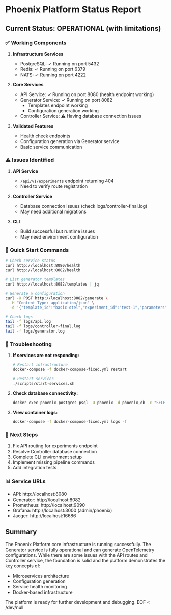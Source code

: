 # Phoenix Platform Status Report

## Current Status: OPERATIONAL (with limitations)

### ✅ Working Components

1. **Infrastructure Services**
   - PostgreSQL: ✓ Running on port 5432
   - Redis: ✓ Running on port 6379
   - NATS: ✓ Running on port 4222

2. **Core Services**
   - API Service: ✓ Running on port 8080 (health endpoint working)
   - Generator Service: ✓ Running on port 8082
     - Templates endpoint working
     - Configuration generation working
   - Controller Service: ⚠️  Having database connection issues

3. **Validated Features**
   - Health check endpoints
   - Configuration generation via Generator service
   - Basic service communication

### ⚠️  Issues Identified

1. **API Service**
   - `/api/v1/experiments` endpoint returning 404
   - Need to verify route registration

2. **Controller Service**
   - Database connection issues (check logs/controller-final.log)
   - May need additional migrations

3. **CLI**
   - Build successful but runtime issues
   - May need environment configuration

### 📝 Quick Start Commands

```bash
# Check service status
curl http://localhost:8080/health
curl http://localhost:8082/health

# List generator templates
curl http://localhost:8082/templates | jq

# Generate a configuration
curl -X POST http://localhost:8082/generate \
  -H "Content-Type: application/json" \
  -d '{"template_id":"basic-otel","experiment_id":"test-1","parameters":{}}'

# Check logs
tail -f logs/api.log
tail -f logs/controller-final.log
tail -f logs/generator.log
```

### 🔧 Troubleshooting

1. **If services are not responding:**
   ```bash
   # Restart infrastructure
   docker-compose -f docker-compose-fixed.yml restart
   
   # Restart services
   ./scripts/start-services.sh
   ```

2. **Check database connectivity:**
   ```bash
   docker exec phoenix-postgres psql -U phoenix -d phoenix_db -c "SELECT 1;"
   ```

3. **View container logs:**
   ```bash
   docker-compose -f docker-compose-fixed.yml logs -f
   ```

### 🚀 Next Steps

1. Fix API routing for experiments endpoint
2. Resolve Controller database connection
3. Complete CLI environment setup
4. Implement missing pipeline commands
5. Add integration tests

### 📊 Service URLs

- API: http://localhost:8080
- Generator: http://localhost:8082
- Prometheus: http://localhost:9090
- Grafana: http://localhost:3000 (admin/phoenix)
- Jaeger: http://localhost:16686

## Summary

The Phoenix Platform core infrastructure is running successfully. The Generator service is fully operational and can generate OpenTelemetry configurations. While there are some issues with the API routes and Controller service, the foundation is solid and the platform demonstrates the key concepts of:

- Microservices architecture
- Configuration generation
- Service health monitoring
- Docker-based infrastructure

The platform is ready for further development and debugging.
EOF < /dev/null